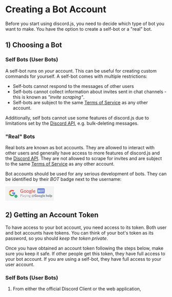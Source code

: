 # Creating a Bot Account

Before you start using discord.js, you need to decide which type of bot you want to make.
You have the option to create a self-bot or a "real" bot.

## 1) Choosing a Bot

### Self Bots \(User Bots\)

A self-bot runs on _your_ account. This can be useful for creating custom commands for
yourself. A self-bot comes with multiple restrictions:

* Self-bots cannot respond to the messages of other users
* Self-bots cannot collect information about invites sent in chat channels - this is
known as _"invite scraping"_.
* Self-bots are subject to the same [Terms of Service](https://discordapp.com/tos) as any
other account.

Additionally, self bots cannot use some features of discord.js due to limitations set by
the [Discord API](https://discordapp.com/developers/docs/intro), e.g. bulk-deleting messages.

### "Real" Bots

Real bots are known as bot accounts. They are allowed to interact with other users and generally
have access to more features of discord.js and the [Discord API](https://discordapp.com/developers/docs/intro).
They are not allowed to scrape for invites and are subject to the same
[Terms of Service](https://discordapp.com/tos) as any other account.

Bot accounts should be used for any serious development of bots. They can be identified by
their _BOT_ badge next to the username:

<img src="../assets/bot-account.png">

## 2) Getting an Account Token

To have access to your bot account, you need access to its token. Both user and bot accounts have tokens.
You can think of your bot's token as its password, so you should _keep the token private_.

Once you have obtained an account token following the steps below, make sure you keep it safe. If other people get this
token, they have full access to your bot account. If you are using a self-bot, they have full access to your
user account.

### Self Bots \(User Bots\)

1) From either the official Discord Client or the web application,